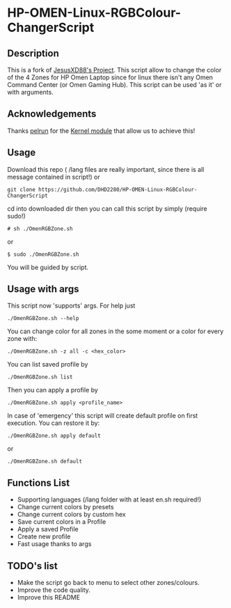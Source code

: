 # HP-OMEN-Linux-RGBColour-ChangerScript

## Description
This is a fork of [JesusXD88's Project](https://github.com/JesusXD88/HP-OMEN-Linux-RGBColour-ChangerScript).
This script allow to change the color of the 4 Zones for HP Omen Laptop since for linux there isn't any Omen Command Center (or Omen Gaming Hub).
This script can be used 'as it' or with arguments.

## Acknowledgements
Thanks [pelrun](https://github.com/pelrun) for the [Kernel module](https://github.com/pelrun/hp-omen-linux-module) that allow us to achieve this! 

## Usage
Download this repo ( /lang files are really important, since there is all message contained in script!) or
```
git clone https://github.com/DHD2280/HP-OMEN-Linux-RGBColour-ChangerScript
```
cd into downloaded dir then you can call this script by simply (require sudo!)
```
# sh ./OmenRGBZone.sh
```
or 
```
$ sudo ./OmenRGBZone.sh
```
You will be guided by script.

## Usage with args
This script now 'supports' args.
For help just
```
./OmenRGBZone.sh --help
```
You can change color for all zones in the some moment or a color for every zone with:
```
./OmenRGBZone.sh -z all -c <hex_color>
```
You can list saved profile by
```
./OmenRGBZone.sh list
```
Then you can apply a profile by
```
./OmenRGBZone.sh apply <profile_name>
```

In case of 'emergency' this script will create default profile on first execution.
You can restore it by:
```
./OmenRGBZone.sh apply default
```
or
```
./OmenRGBZone.sh default
```
## Functions List
* Supporting languages (/lang folder with at least en.sh required!)
* Change current colors by presets
* Change current colors by custom hex
* Save current colors in a Profile
* Apply a saved Profile
* Create new profile
* Fast usage thanks to args

## TODO's list
* Make the script go back to menu to select other zones/colours.
* Improve the code quality.
* Improve this README
